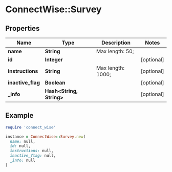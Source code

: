 # ConnectWise::Survey

## Properties

| Name | Type | Description | Notes |
| ---- | ---- | ----------- | ----- |
| **name** | **String** |  Max length: 50; |  |
| **id** | **Integer** |  | [optional] |
| **instructions** | **String** |  Max length: 1000; | [optional] |
| **inactive_flag** | **Boolean** |  | [optional] |
| **_info** | **Hash&lt;String, String&gt;** |  | [optional] |

## Example

```ruby
require 'connect_wise'

instance = ConnectWise::Survey.new(
  name: null,
  id: null,
  instructions: null,
  inactive_flag: null,
  _info: null
)
```

